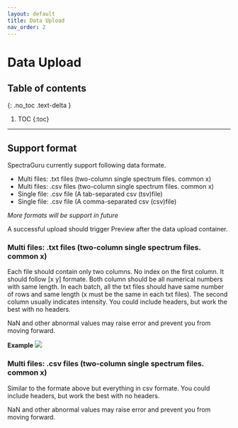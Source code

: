 ```yaml
---
layout: default
title: Data Upload
nav_order: 2
---
```


# Data Upload

## Table of contents
{: .no_toc .text-delta }

1. TOC
{:toc}

---

## Support format

SpectraGuru currently support following data formate. 

- Multi files: .txt files (two-column single spectrum files. common x)
- Multi files: .csv files (two-column single spectrum files. common x)
- Single file: .csv file (A tab-separated csv (tsv)file)
- Single file: .csv file (A comma-separated csv (csv)file)

*More formats will be support in future*

A successful upload should trigger Preview after the data upload container.

### Multi files: .txt files (two-column single spectrum files. common x)

Each file should contain only two columns. No index on the first column. It should follow [x y] formate. Both column should be all numerical numbers with same length. In each batch, all the txt files should have same number of rows and same length (x must be the same in each txt files). The second column usually indicates intensity. You could include headers, but work the best with no headers.

NaN and other abnormal values may raise error and prevent you from moving forward.

**Example**
![]("../../assets/images/data-upload-example1.png")

### Multi files: .csv files (two-column single spectrum files. common x)

Similar to the formate above but everything in csv formate. You could include headers, but work the best with no headers.

NaN and other abnormal values may raise error and prevent you from moving forward.

